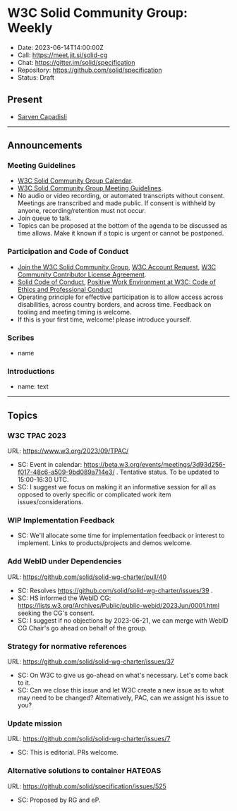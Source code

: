 # W3C Solid Community Group: Weekly

* Date: 2023-06-14T14:00:00Z
* Call: https://meet.jit.si/solid-cg
* Chat: https://gitter.im/solid/specification
* Repository: https://github.com/solid/specification
* Status: Draft

## Present
* [Sarven Capadisli](https://csarven.ca/#i)

---

## Announcements

### Meeting Guidelines
* [W3C Solid Community Group Calendar](https://www.w3.org/groups/cg/solid/calendar).
* [W3C Solid Community Group Meeting Guidelines](https://github.com/solid/specification/blob/main/meetings/README.md).
* No audio or video recording, or automated transcripts without consent. Meetings are transcribed and made public. If consent is withheld by anyone, recording/retention must not occur.
* Join queue to talk.
* Topics can be proposed at the bottom of the agenda to be discussed as time allows. Make it known if a topic is urgent or cannot be postponed.

### Participation and Code of Conduct
* [Join the W3C Solid Community Group](https://www.w3.org/community/solid/join), [W3C Account Request](http://www.w3.org/accounts/request), [W3C Community Contributor License Agreement](https://www.w3.org/community/about/agreements/cla/).
* [Solid Code of Conduct](https://github.com/solid/process/blob/main/code-of-conduct.md), [Positive Work Environment at W3C: Code of Ethics and Professional Conduct](https://www.w3.org/Consortium/cepc/)
* Operating principle for effective participation is to allow access across disabilities, across country borders, and across time. Feedback on tooling and meeting timing is welcome.
* If this is your first time, welcome! please introduce yourself.


### Scribes
* name

### Introductions
* name: text

---


## Topics


### W3C TPAC 2023
URL: https://www.w3.org/2023/09/TPAC/

* SC: Event in calendar: https://beta.w3.org/events/meetings/3d93d256-f017-48c6-a509-9bd089a714e3/ . Tentative status. To be updated to 15:00-16:30 UTC.
* SC: I suggest we focus on making it an informative session for all as opposed to overly specific or complicated work item issues/considerations.


### WIP Implementation Feedback
* SC: We'll allocate some time for implementation feedback or interest to implement. Links to products/projects and demos welcome.


### Add WebID under Dependencies
URL: https://github.com/solid/solid-wg-charter/pull/40

* SC: Resolves https://github.com/solid/solid-wg-charter/issues/39 .
* SC: HS informed the WebID CG: https://lists.w3.org/Archives/Public/public-webid/2023Jun/0001.html seeking the CG's consent.
* SC: I suggest if no objections by 2023-06-21, we can merge with WebID CG Chair's go ahead on behalf of the group.


### Strategy for normative references
URL: https://github.com/solid/solid-wg-charter/issues/37

* SC: On W3C to give us go-ahead on what's necessary. Let's come back to it.
* SC: Can we close this issue and let W3C create a new issue as to what may need to be changed? Alternatively, PAC, can we assignt his issue to you?


### Update mission
URL: https://github.com/solid/solid-wg-charter/issues/7

* SC: This is editorial. PRs welcome.


### Alternative solutions to container HATEOAS
URL: https://github.com/solid/specification/issues/525

* SC: Proposed by RG and eP.